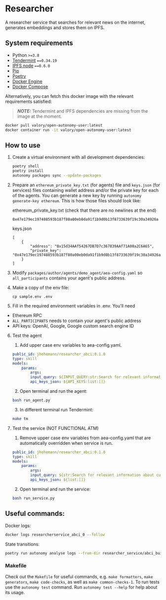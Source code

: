 # Researcher

A researcher service that searches for relevant news on the internet, generates embeddings and stores them on IPFS.

## System requirements

- Python `>=3.8`
- [Tendermint](https://docs.tendermint.com/v0.34/introduction/install.html) `==0.34.19`
- [IPFS node](https://docs.ipfs.io/install/command-line/#official-distributions) `==0.6.0`
- [Pip](https://pip.pypa.io/en/stable/installation/)
- [Poetry](https://python-poetry.org/)
- [Docker Engine](https://docs.docker.com/engine/install/)
- [Docker Compose](https://docs.docker.com/compose/install/)

Alternatively, you can fetch this docker image with the relevant requirements satisfied:

> **_NOTE:_**  Tendermint and IPFS dependencies are missing from the image at the moment.

```bash
docker pull valory/open-autonomy-user:latest
docker container run -it valory/open-autonomy-user:latest
```

## How to use

1. Create a virtual environment with all development dependencies:

    ```bash
    poetry shell
    poetry install
    autonomy packages sync --update-packages
    ```

2. Prepare an `ethereum_private_key.txt` (for agents) file and `keys.json` (for services) files containing wallet address and/or the private key for each of the agents. You can generate a new key by running `autonomy generate-key ethereum`. This is how those files should look like:

    ethereum_private_key.txt (check that there are no newlines at the end)

    ```
    0x47e179ec197488593b187f80a00eb0da91f1b9d0b13f8733639f19c30a34926a
    ```

    keys.json
    ```
    [
        {
            "address": "0x15d34AAf54267DB7D7c367839AAf71A00a2C6A65",
            "private_key": "0x47e179ec197488593b187f80a00eb0da91f1b9d0b13f8733639f19c30a34926a"
        }
    ]
    ```

3. Modify `packages/author/agents/demo_agent/aea-config.yaml` so `all_participants` contains your agent's public address.


5. Make a copy of the env file:

    ```cp sample.env .env```

5. Fill in the required environment variables in .env. You'll need
- Ethereum RPC
- `ALL_PARTICIPANTS` needs to contain your agent's public address
- API keys: OpenAI, Google, Google custom search engine ID


6. Test the agent
    1. Add upper case env variables to aea-config.yaml.
    ```yaml
    public_id: jhehemann/researcher_abci:0.1.0
    type: skill
    models:
        params:
            args:
            input_query: ${INPUT_QUERY:str:Search for relevant information about current topics of interest.}
            api_keys_json: ${API_KEYS:list:[]}
    ```
    2. Open terminal and run the agent:
    ```bash
    bash run_agent.py
    ```
    3. In different terminal run Tendermint:

    ```bash
    make tm
    ```

7. Test the service (NOT FUNCTIONAL ATM)
    1. Remove upper case env variables from aea-config.yaml that are automatically overridden when service is run.
    ```yaml
    public_id: jhehemann/researcher_abci:0.1.0
    type: skill
    models:
        params:
            args:
            input_query: ${str:Search for relevant information about current topics of interest.}
            api_keys_json: ${list:[]}
    ```
    2. Open terminal and run the service:
    ```bash
    bash run_service.py
    ```

## Useful commands:

Docker logs:
```bash
docker logs researcherservice_abci_0 --follow
```
State transitions:
```bash
poetry run autonomy analyse logs --from-dir researcher_service/abci_build/persistent_data/logs/ --agent aea_0 --fsm --reset-db
```

### Makefile
Check out the `Makefile` for useful commands, e.g. `make formatters`, `make generators`, `make code-checks`, as well
as `make common-checks-1`. To run tests use the `autonomy test` command. Run `autonomy test --help` for help about its usage.
